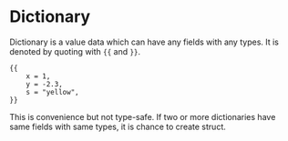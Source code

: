 # Dictionary

Dictionary is a value data which can have any fields with any types.
It is denoted by quoting with `{{` and `}}`.

```rust,noplaypen
{{
    x = 1,
    y = -2.3,
    s = "yellow",
}}
```

This is convenience but not type-safe.
If two or more dictionaries have same fields with same types,
it is chance to create struct.
